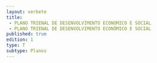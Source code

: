 ```yaml
---
layout: verbete
title:
 - PLANO TRIENAL DE DESENVOLVIMENTO ECONOMICO E SOCIAL
 - PLANO TRIENAL DE DESENVOLVIMENTO ECONÔMICO E SOCIAL
published: true
edition: 1  
type: T
subtype: Planos
---
```


